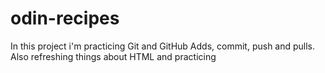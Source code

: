 # odin-recipes
In this project i'm practicing Git and GitHub Adds, commit, push and pulls.
Also refreshing things about HTML and practicing